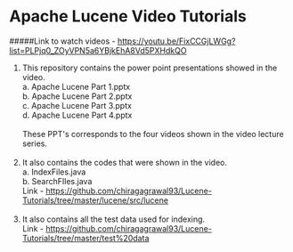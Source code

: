 # Apache Lucene Video Tutorials
#####Link to watch videos - https://youtu.be/FixCCGjLWGg?list=PLPjq0_ZOyVPN5a6YBjkEhA8Vd5PXHdkQO

1. This repository contains the power point presentations showed in the video.<br />
    a. Apache Lucene Part 1.pptx <br />
    b. Apache Lucene Part 2.pptx<br />
    c. Apache Lucene Part 3.pptx<br />
    d. Apache Lucene Part 4.pptx<br /><br />
  These PPT's corresponds to the four videos shown in the video lecture series.<br /><br />
2. It also contains the codes that were shown in the video.<br />
    a. IndexFiles.java<br />
    b. SearchFIles.java<br />
  Link - https://github.com/chiragagrawal93/Lucene-Tutorials/tree/master/lucene/src/lucene<br /><br />
3. It also contains all the test data used for indexing.<br />
  Link - https://github.com/chiragagrawal93/Lucene-Tutorials/tree/master/test%20data<br /><br />
